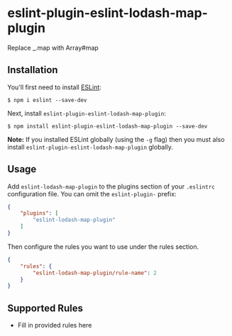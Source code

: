 # eslint-plugin-eslint-lodash-map-plugin

Replace _.map with Array#map

## Installation

You'll first need to install [ESLint](http://eslint.org):

```
$ npm i eslint --save-dev
```

Next, install `eslint-plugin-eslint-lodash-map-plugin`:

```
$ npm install eslint-plugin-eslint-lodash-map-plugin --save-dev
```

**Note:** If you installed ESLint globally (using the `-g` flag) then you must also install `eslint-plugin-eslint-lodash-map-plugin` globally.

## Usage

Add `eslint-lodash-map-plugin` to the plugins section of your `.eslintrc` configuration file. You can omit the `eslint-plugin-` prefix:

```json
{
    "plugins": [
        "eslint-lodash-map-plugin"
    ]
}
```


Then configure the rules you want to use under the rules section.

```json
{
    "rules": {
        "eslint-lodash-map-plugin/rule-name": 2
    }
}
```

## Supported Rules

* Fill in provided rules here





